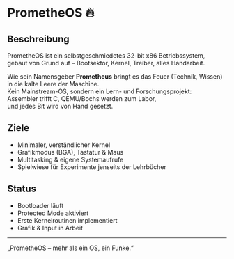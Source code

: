 # PrometheOS 🔥

## Beschreibung
PrometheOS ist ein selbstgeschmiedetes 32-bit x86 Betriebssystem,  
gebaut von Grund auf – Bootsektor, Kernel, Treiber, alles Handarbeit.  

Wie sein Namensgeber **Prometheus** bringt es das Feuer (Technik, Wissen)  
in die kalte Leere der Maschine.  
Kein Mainstream-OS, sondern ein Lern- und Forschungsprojekt:  
Assembler trifft C, QEMU/Bochs werden zum Labor,  
und jedes Bit wird von Hand gesetzt.  

## Ziele
- Minimaler, verständlicher Kernel  
- Grafikmodus (BGA), Tastatur & Maus  
- Multitasking & eigene Systemaufrufe  
- Spielwiese für Experimente jenseits der Lehrbücher  

## Status
- Bootloader läuft  
- Protected Mode aktiviert  
- Erste Kernelroutinen implementiert  
- Grafik & Input in Arbeit  

---

„PrometheOS – mehr als ein OS, ein Funke.“  
